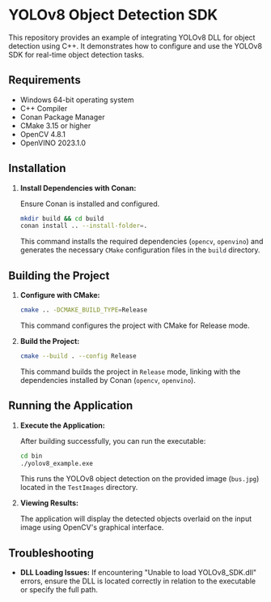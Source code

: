 # YOLOv8 Object Detection SDK

This repository provides an example of integrating YOLOv8 DLL for object detection using C++. It demonstrates how to configure and use the YOLOv8 SDK for real-time object detection tasks.

## Requirements
- Windows 64-bit operating system
- C++ Compiler
- Conan Package Manager
- CMake 3.15 or higher
- OpenCV 4.8.1
- OpenVINO 2023.1.0

## Installation

1. **Install Dependencies with Conan:**

   Ensure Conan is installed and configured.

   ```bash
   mkdir build && cd build
   conan install .. --install-folder=.
   ```

   This command installs the required dependencies (`opencv`, `openvino`) and generates the necessary `CMake` configuration files in the `build` directory.

## Building the Project

1. **Configure with CMake:**

   ```bash
   cmake .. -DCMAKE_BUILD_TYPE=Release
   ```

   This command configures the project with CMake for Release mode.

2. **Build the Project:**

   ```bash
   cmake --build . --config Release
   ```

   This command builds the project in `Release` mode, linking with the dependencies installed by Conan (`opencv`, `openvino`).

## Running the Application

1. **Execute the Application:**

   After building successfully, you can run the executable:

   ```bash
   cd bin
   ./yolov8_example.exe
   ```

   This runs the YOLOv8 object detection on the provided image (`bus.jpg`) located in the `TestImages` directory.

2. **Viewing Results:**

   The application will display the detected objects overlaid on the input image using OpenCV's graphical interface.

## Troubleshooting

- **DLL Loading Issues:**
  If encountering "Unable to load YOLOv8_SDK.dll" errors, ensure the DLL is located correctly in relation to the executable or specify the full path.
